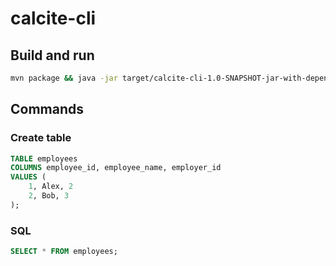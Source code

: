 # calcite-cli

## Build and run

```bash
mvn package && java -jar target/calcite-cli-1.0-SNAPSHOT-jar-with-dependencies.jar
```

## Commands

### Create table
```sql
TABLE employees
COLUMNS employee_id, employee_name, employer_id
VALUES (
    1, Alex, 2
    2, Bob, 3
);
```

### SQL
```sql
SELECT * FROM employees;
```